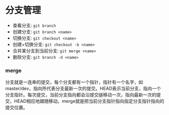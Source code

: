 
# 分支管理

- 查看分支: `git branch`
- 创建分支: `git branch <name>`
- 切换分支: `git checkout <name>`
- 创建+切换分支: `git checkout -b <name>`
- 合并某分支到当前分支: `git merge <name>`
- 删除分支: `git branch -d <name>`

### merge
分支就是一连串的提交，每个分支都有一个指针，指针有一个名字，如master/dev，指向所代表分支最新一次的提交。HEAD表示当前分支，指向一个分支指针。每次提交，当前分支指向都会沿提交链移动一次，指向最新一次的提交，HEAD相应地跟随移动。merge就是把当前分支指针指向指定分支指针指向的提交位置。
